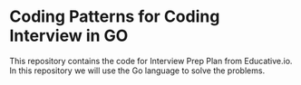 # Coding Patterns for Coding Interview in GO

This repository contains the code for Interview Prep Plan from Educative.io.
In this repository we will use the Go language to solve the problems.
